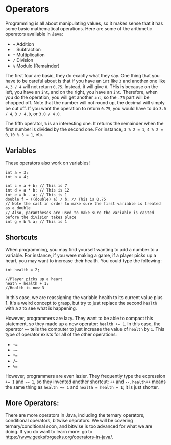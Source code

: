 # Operators
Programming is all about manipulating values, so it makes sense that it has some basic mathematical operations. Here are some of the arithmetic operators available in Java:

* `+`  Addition
* `-` Subtraction
* `*` Multiplication
* `/` Division
* `%` Modulo (Remainder) 

The first four are basic, they do exactly what they say. One thing that you have to be careful about is that if you have an `int` like `3` and another one like `4`, `3 / 4` will not return `0.75`. Instead, it will give `0`. THis is because on the left, you have an `int`, and on the right, you have an `int`. Therefore, when you do the operation, you will get another `int`, so the `.75` part will be chopped off. Note that the number will not round up, the decimal will simply be cut off. If you want the operation to return `0.75`, you would have to do `3.0 / 4`, `3 / 4.0`, or `3.0 / 4.0`. 

The fifth operator, `%` is an interesting one. It returns the remainder when the first number is divided by the second one. For instance, `3 % 2 = 1`, `4 % 2 = 0`, `10 % 3 = 1`, etc.

## Variables
These operators also work on variables!
```
int a = 3;
int b = 4;

int c = a + b; // This is 7
int d = a * b; // This is 12
int e = b - a; // This is 1
double f = ((double) a) / b; // This is 0.75
// Note the cast in order to make sure the first variable is treated as a double
// Also, parantheses are used to make sure the variable is casted before the division takes place
int g = b % a; // This is 1
```

## Shortcuts
When programming, you may find yourself wanting to add a number to a variable. For instance, if you were making a game, if a player picks up a heart, you may want to increase their health. You could type the following:

```
int health = 2;

//Player picks up a heart
heath = health + 1;
//Health is now 3
```
In this case, we are reassigning the variable health to its current value plus 1. It's a weird concept to grasp, but try to just replace the second `health` with a `2` to see what is happening.

However, programmers are lazy. They want to be able to compact this statement, so they made up a new operator: `health += 1`. In this case, the operator `+=` tells the computer to just increase the value of `health` by `1`. This type of operator exists for all of the other operations:

* `+=`
* `-=`
* `*=`
* `/=`
* `%=`

However, programmers are even lazier. They frequently type the expression `+= 1` and `-= 1`, so they invented another shortcut: `++` and `--`. `health++` means the same thing as `health += 1` and `health = health + 1`; it is just shorter.

## More Operators:
There are more operators in Java, including the ternary operators, conditional operators, bitwise oeprators. We will be covering ternary/conditional soon, and bitwise is too advanced for what we are doing. If you do want to learn more: go to https://www.geeksforgeeks.org/operators-in-java/.